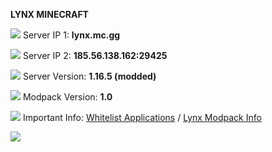 **LYNX MINECRAFT**

![](https://cdn.discordapp.com/emojis/995680773728370768.webp?size=44&quality=lossless) Server IP 1: **lynx.mc.gg**

![](https://cdn.discordapp.com/emojis/995680773728370768.webp?size=44&quality=lossless) Server IP 2: **185.56.138.162:29425**

![](https://cdn.discordapp.com/emojis/995680773728370768.webp?size=44&quality=lossless) Server Version: **1.16.5 (modded)**

![](https://cdn.discordapp.com/emojis/995680773728370768.webp?size=44&quality=lossless) Modpack Version: **1.0**

![](https://cdn.discordapp.com/emojis/995680773728370768.webp?size=44&quality=lossless) Important Info: [Whitelist Applications](https://discord.gg/mbvs3FDeww) / [Lynx Modpack Info]()


![](https://cdn.discordapp.com/emojis/995680773728370768.webp?size=44&quality=lossless)
